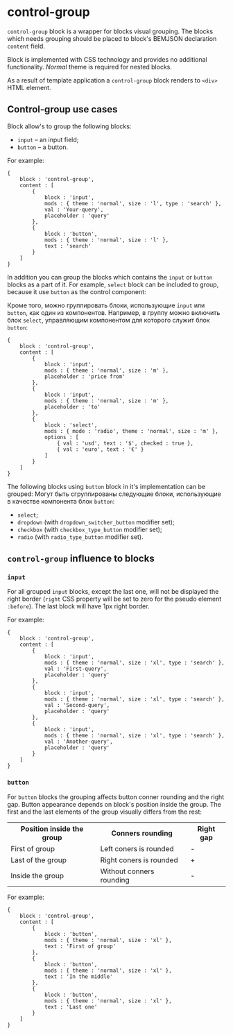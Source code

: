 # control-group

`control-group` block is a wrapper for blocks visual grouping. The blocks which needs grouping should be placed to block's BEMJSON declaration `content` field.

Block is implemented with CSS technology and provides no additional functionality. *Normal* theme is required for nested blocks.

As a result of template application a `control-group` block renders to `<div>` HTML element.


## Control-group use cases

Block allow's to group the following blocks:

* `input` – an input field;
* `button` – a button.

For example:

```bemjson
{
    block : 'control-group',
    content : [
        {
            block : 'input',
            mods : { theme : 'normal', size : 'l', type : 'search' },
            val : 'Your-query',
            placeholder : 'query'
        },
        {
            block : 'button',
            mods : { theme : 'normal', size : 'l' },
            text : 'search'
        }
    ]
}
```


In addition you can group the blocks which contains the `input` or `button` blocks as a part of it. For example, `select` block can be included to group, because it use `button` as the control component:

 Кроме того, можно группировать блоки, использующие `input` или `button`, как один из компонентов. Например, в группу можно включить блок `select`, управляющим компонентом для которого служит блок `button`: 

```bemjson
{
    block : 'control-group',
    content : [
        {
            block : 'input',
            mods : { theme : 'normal', size : 'm' },
            placeholder : 'price from'
        },
        {
            block : 'input',
            mods : { theme : 'normal', size : 'm' },
            placeholder : 'to'
        },
        {
            block : 'select',
            mods : { mode : 'radio', theme : 'normal', size : 'm' },
            options : [
                { val : 'usd', text : '$', checked : true },
                { val : 'euro', text : '€' }
            ]
        }
    ]
}
```

The following blocks using `button` block in it's implementation can be grouped:
Могут быть сгруппированы следующие блоки, использующие в качестве компонента блок `button`:

* `select`;
* `dropdown` (with `dropdown_switcher_button` modifier set);
* `checkbox` (with `checkbox_type_button` modifier set);
* `radio` (with `radio_type_button` modifier set).


## `control-group` influence to blocks

### `input`

For all grouped `input` blocks, except the last one, will not be displayed the right border (`right` CSS property will be set to zero for the pseudo element `:before`). The last block will have 1px right border.

For example:

```bemjson
{
    block : 'control-group',
    content : [
        {
            block : 'input',
            mods : { theme : 'normal', size : 'xl', type : 'search' },
            val : 'First-query',
            placeholder : 'query'
        },
        {
            block : 'input',
            mods : { theme : 'normal', size : 'xl', type : 'search' },
            val : 'Second-query',
            placeholder : 'query'
        },
        {
            block : 'input',
            mods : { theme : 'normal', size : 'xl', type : 'search' },
            val : 'Another-query',
            placeholder : 'query'
        }        
    ]
}
```


### `button`

For `button` blocks the grouping affects button conner rounding and the right gap. Button appearance depends on block's position inside the group. The first and the last elements of the group visually differs from the rest:

<table>
    <tr>
        <th>Position inside the group</th>
        <th>Conners rounding</th>
        <th>Right gap</th>
    </tr>
    <tr>
        <td>First of group</td>
        <td>Left coners is rounded</td>
        <td>-</td>
    </tr>
    <tr>
        <td>Last of the group</td>
        <td>Right coners is rounded</td>
        <td>+</td>
    </tr>
    <tr>
        <td>Inside the group</td>
        <td>Without conners rounding</td>
        <td>-</td>
    </tr>    
</table>

For example:

```bemjson
{
    block : 'control-group',
    content : [
        {
            block : 'button',
            mods : { theme : 'normal', size : 'xl' },
            text : 'First of group'
        },
        {
            block : 'button',
            mods : { theme : 'normal', size : 'xl' },
            text : 'In the middle'
        },
        {
            block : 'button',
            mods : { theme : 'normal', size : 'xl' },
            text : 'Last one'
        }
    ]
}
```
